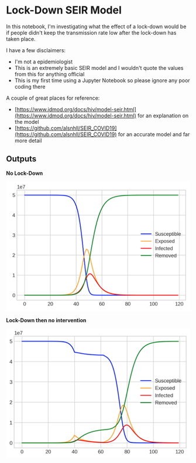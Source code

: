 # Lock-Down SEIR Model

In this notebook, I'm investigating what the effect of a lock-down would be if people didn't keep the transmission rate low after the lock-down has taken place.

I have a few disclaimers:
 - I'm not a epidemiologist
 - This is an extremely basic SEIR model and I wouldn't quote the values from this for anything official
 - This is my first time using a Jupyter Notebook so please ignore any poor coding there

A couple of great places for reference:

 - [https://www.idmod.org/docs/hiv/model-seir.html](https://www.idmod.org/docs/hiv/model-seir.html) for an explanation on the model
 - [https://github.com/alsnhll/SEIR_COVID19](https://github.com/alsnhll/SEIR_COVID19) for an accurate model and far more detail

## Outputs

**No Lock-Down**


![Normal Transmission](./no_lock_down.png "No Lock-Down")

**Lock-Down then no intervention**


![Lock-Down](./lock_down.png "Lock-Down")
